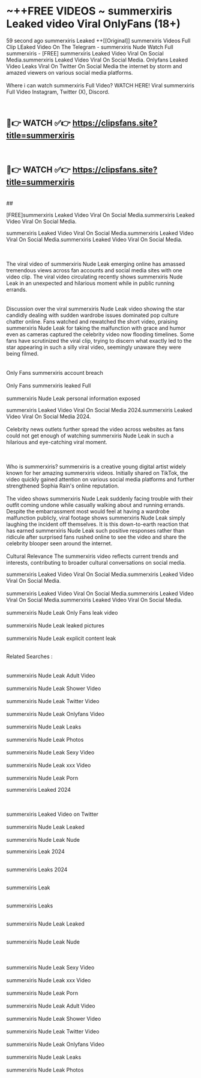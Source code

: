 # ~++FREE VIDEOS ~ summerxiris Leaked video Viral OnlyFans (18+)<br>


59 second ago summerxiris Leaked ++[[Original]] summerxiris Videos Full Clip LEaked Video On The Telegram  - summerxiris Nude  Watch Full summerxiris - [FREE] summerxiris Leaked Video Viral On Social Media.summerxiris Leaked Video Viral On Social Media.   Onlyfans Leaked Video Leaks Viral On Twitter On Social Media the internet by storm and amazed viewers on various social media platforms. <br><br>
Where i can watch summerxiris Full Video? WATCH HERE! Viral summerxiris Full Video Instagram, Twitter (X), Discord. <br>


 <br>

##  🔴👉 WATCH ✅👉  <a href="https://clipsfans.site?title=summerxiris&ref=git">https://clipsfans.site?title=summerxiris</a> <br>
  <br>

##  🔴👉 WATCH ✅👉  <a href="https://clipsfans.site?title=summerxiris&ref=git">https://clipsfans.site?title=summerxiris</a> <br>
  <br>
  ##



[FREE]summerxiris Leaked Video Viral On Social Media.summerxiris Leaked Video Viral On Social Media. <br>

summerxiris Leaked Video Viral On Social Media.summerxiris Leaked Video Viral On Social Media.summerxiris Leaked Video Viral On Social Media. <br>


  <br>

  <br>
The viral video of summerxiris Nude Leak emerging online has amassed tremendous views across fan accounts and social media sites with one video clip. The viral video circulating recently shows summerxiris Nude Leak in an unexpected and hilarious moment while in public running errands.<br>
<br>


<br>
Discussion over the viral summerxiris Nude Leak video showing the star candidly dealing with sudden wardrobe issues dominated pop culture chatter online. Fans watched and rewatched the short video, praising summerxiris Nude Leak for taking the malfunction with grace and humor even as cameras captured the celebrity video now flooding timelines. Some fans have scrutinized the viral clip, trying to discern what exactly led to the star appearing in such a silly viral video, seemingly unaware they were being filmed.<br>
<br>
<br> 
Only Fans summerxiris account breach<br>
<br>
Only Fans summerxiris leaked Full <br>
<br>
summerxiris Nude Leak personal information exposed<br>

summerxiris Leaked Video Viral On Social Media 2024.summerxiris Leaked Video Viral On Social Media 2024. <br>
<br>
Celebrity news outlets further spread the video across websites as fans could not get enough of watching summerxiris Nude Leak in such a hilarious and eye-catching viral moment.<br>
<br>

<br>
Who is summerxiris? summerxiris is a creative young digital artist widely known for her amazing summerxiris videos. Initially shared on TikTok, the video quickly gained attention on various social media platforms and further strengthened Sophia Rain's online reputation.<br>
<br>
The video shows summerxiris Nude Leak suddenly facing trouble with their outfit coming undone while casually walking about and running errands. Despite the embarrassment most would feel at having a wardrobe malfunction publicly, viral footage shows summerxiris Nude Leak simply laughing the incident off themselves. It is this down-to-earth reaction that has earned summerxiris Nude Leak such positive responses rather than ridicule after surprised fans rushed online to see the video and share the celebrity blooper seen around the internet.<br>
<br>
Cultural Relevance The summerxiris video reflects current trends and interests, contributing to broader cultural conversations on social media.<br>

summerxiris Leaked Video Viral On Social Media.summerxiris Leaked Video Viral On Social Media.<br>
<br>
summerxiris Leaked Video Viral On Social Media.summerxiris Leaked Video Viral On Social Media.summerxiris Leaked Video Viral On Social Media.<br>
<br>
summerxiris Nude Leak Only Fans leak video<br>
<br>
summerxiris Nude Leak leaked pictures<br>
<br>
summerxiris Nude Leak explicit content leak<br>


<br>
Related Searches :<br>
<br>

<br>
summerxiris Nude Leak Adult Video<br>
<br>
summerxiris Nude Leak Shower Video<br>
<br>
summerxiris Nude Leak Twitter Video<br>
<br>
summerxiris Nude Leak Onlyfans Video<br>
<br>
summerxiris Nude Leak Leaks<br>
<br>
summerxiris Nude Leak Photos<br>

<br>
summerxiris Nude Leak Sexy Video<br>
<br>
summerxiris Nude Leak xxx Video<br>
<br>
summerxiris Nude Leak Porn<br>

summerxiris  Leaked 2024 <br> <br>
<br>

summerxiris Leaked Video on Twitter <br>
<br>
summerxiris Nude Leak Leaked<br>
<br>
summerxiris Nude Leak Nude<br>


summerxiris  Leak 2024 <br> <br>



summerxiris  Leaks 2024 <br> <br>



 
summerxiris  Leak<br> <br>



summerxiris  Leaks<br> <br>


summerxiris Nude Leak Leaked<br> <br>

summerxiris Nude Leak Nude<br> <br>
<br> <br>
summerxiris Nude Leak Sexy Video
<br> <br>
summerxiris Nude Leak xxx Video
<br> <br>
summerxiris Nude Leak Porn
<br> <br>
summerxiris Nude Leak Adult Video
<br> <br>
summerxiris Nude Leak Shower Video
<br> <br>
summerxiris Nude Leak Twitter Video
<br> <br>
summerxiris Nude Leak Onlyfans Video
<br> <br>
summerxiris Nude Leak Leaks
<br> <br>
summerxiris Nude Leak Photos






</p>




 



</p>










